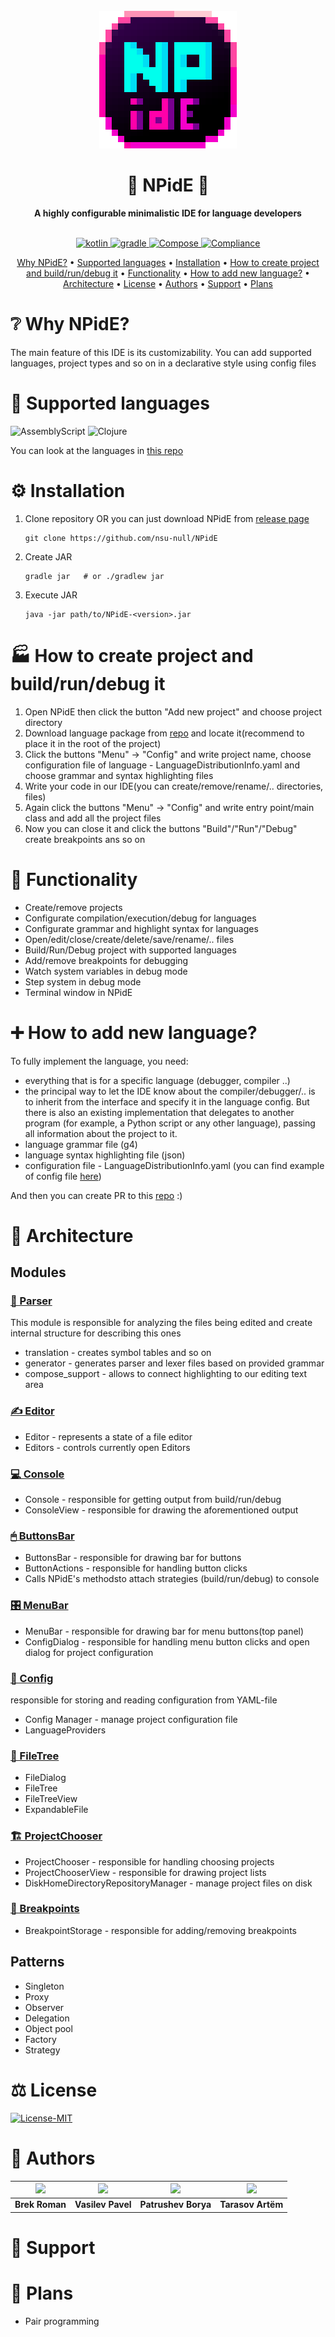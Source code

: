 <div align="center">
  <br>
  <img alt="NPidE logo" src="src/main/resources/npide.png">
  <h1>🍇 NPidE 🍇</h1>
  <strong>A highly configurable minimalistic IDE for language developers</strong>
</div>
<br>
<p align="center">
    <a href="https://github.com/JetBrains/kotlin">
      <img src="https://img.shields.io/badge/kotlin-1.6.10-violet?logo=kotlin" alt="kotlin" style="max-width: 100%;">
    </a>
    <a href="https://github.com/gradle/gradle">
      <img src="https://img.shields.io/badge/gradle-7.1.0-02303A?logo=gradle" alt="gradle" style="max-width: 100%;">
    </a>
    <a href="https://github.com/JetBrains/compose-jb">
      <img src="https://img.shields.io/static/v1?&message=1.1.1&color=4285F4&logo=Jetpack+Compose&logoColor=4285F4&label=Compose" alt="Compose" style="max-width: 100%;">
    </a>
    <a href="https://github.com/antlr/antlr4">
      <img src="https://img.shields.io/badge/antlr-4.10.1-brightgreen" alt="Compliance" style="max-width: 100%;">
    </a>
</p>
<p align="center">
  <a href="#-why-npide">Why NPidE?</a> •
  <a href="#-supported-languages">Supported languages</a> •
  <a href="#%EF%B8%8F-installation">Installation</a> •
  <a href="#-how-to-create-project-and-buildrundebug-it">How to create project and build/run/debug it</a> •
  <a href="#-functionality">Functionality</a> •
  <a href="#-how-to-add-new-language">How to add new language?</a> •
  <a href="#-architecture">Architecture</a> •
  <a href="#%EF%B8%8F-license">License</a> •
  <a href="#-authors">Authors</a> •
  <a href="#-support">Support</a> •
  <a href="#-plans">Plans</a>

</p>

# ❔ Why NPidE?
The main feature of this IDE is its customizability. You can add supported languages, project types and so on in a declarative style using config files

# 📙 Supported languages
![AssemblyScript](https://img.shields.io/static/v1?style=for-the-badge&message=Cocas%20Assembly&color=007AAC&logo=AssemblyScript&logoColor=FFFFFF&label=)
![Clojure](https://img.shields.io/static/v1?style=for-the-badge&message=Clojure&color=5881D8&logo=Clojure&logoColor=FFFFFF&label=)

You can look at the languages in [this repo](https://github.com/nsu-null/npide-langs)

# ⚙️ Installation

1. Clone repository OR you can just download NPidE from [release page](https://github.com/nsu-null/NPidE/releases)
    ```console
    git clone https://github.com/nsu-null/NPidE
    ```
2. Create JAR
   ```console
   gradle jar   # or ./gradlew jar 
   ```
3. Execute JAR
   ```console
   java -jar path/to/NPidE-<version>.jar
   ```
   
# 🏭 How to create project and build/run/debug it

1. Open NPidE then click the button "Add new project" and choose project directory
2. Download language package from [repo](https://github.com/nsu-null/npide-langs) and locate it(recommend to place it in the root of the project)
3. Click the buttons "Menu" -> "Config" and write project name, choose configuration file of language - LanguageDistributionInfo.yaml and choose grammar and syntax highlighting files
4. Write your code in our IDE(you can create/remove/rename/.. directories, files)
5. Again click the buttons "Menu" -> "Config" and write entry point/main class and add all the project files
6. Now you can close it and click the buttons "Build"/"Run"/"Debug" create breakpoints ans so on

# 🔢 Functionality
* Create/remove projects
* Configurate compilation/execution/debug for languages
* Configurate grammar and highlight syntax for languages
* Open/edit/close/create/delete/save/rename/.. files
* Build/Run/Debug project with supported languages
* Add/remove breakpoints for debugging
* Watch system variables in debug mode
* Step system in debug mode
* Terminal window in NPidE

# ➕ How to add new language?
To fully implement the language, you need:
- everything that is for a specific language (debugger, compiler ..)
- the principal way to let the IDE know about the compiler/debugger/.. is to inherit from the interface and specify it in the language config. But there is also an existing implementation that delegates to another program (for example, a Python script or any other language), passing all information about the project to it.
- language grammar file (g4)
- language syntax highlighting file (json)
- configuration file - LanguageDistributionInfo.yaml (you can find example of config file [here](https://github.com/nsu-null/npide-langs/blob/main/clojure/LanguageDistributionInfo.yaml))

And then you can create PR to this [repo](https://github.com/nsu-null/npide-langs) :)

# 🔧 Architecture

## Modules

### <a href="https://github.com/nsu-null/NPidE/tree/main/src/main/kotlin/ru/nsu_null/npide/parser">🔖 Parser</a> 
  This module is responsible for analyzing the files being edited and create internal structure for describing this ones
  - translation - creates symbol tables and so on
  - generator - generates parser and lexer files based on provided grammar
  - compose_support - allows to connect highlighting to our editing text area
### <a href="https://github.com/nsu-null/NPidE/tree/main/src/main/kotlin/ru/nsu_null/npide/ide/editor">✍ Editor</a> 
  - Editor - represents a state of a file editor
  - Editors - controls currently open Editors
### <a href="https://github.com/nsu-null/NPidE/tree/main/src/main/kotlin/ru/nsu_null/npide/ide/console">💻 Console</a>
  - Console - responsible for getting output from build/run/debug
  - ConsoleView - responsible for drawing the aforementioned output
### <a href="https://github.com/nsu-null/NPidE/tree/main/src/main/kotlin/ru/nsu_null/npide/ide/buttonsbar">🖱 ButtonsBar</a>
  - ButtonsBar - responsible for drawing bar for buttons 
  - ButtonActions - responsible for handling button clicks
  - Calls NPidE's methodsto attach strategies (build/run/debug) to console
### <a href="https://github.com/nsu-null/NPidE/tree/main/src/main/kotlin/ru/nsu_null/npide/ide/menubar">🎛 MenuBar</a>
  - MenuBar - responsible for drawing bar for menu buttons(top panel) 
  - ConfigDialog - responsible for handling menu button clicks and open dialog for project configuration
### <a href="https://github.com/nsu-null/NPidE/tree/main/src/main/kotlin/ru/nsu_null/npide/ide/config">🔗 Config</a>
  responsible for storing and reading configuration from YAML-file
  - Config Manager -  manage project configuration file 
  - LanguageProviders
### <a href="https://github.com/nsu-null/NPidE/tree/main/src/main/kotlin/ru/nsu_null/npide/ide/filetree">📁 FileTree</a>
  - FileDialog
  - FileTree 
  - FileTreeView
  - ExpandableFile
### <a href="https://github.com/nsu-null/NPidE/tree/main/src/main/kotlin/ru/nsu_null/npide/ide/projectchooser">🏗 ProjectChooser</a>
  - ProjectChooser - responsible for handling choosing projects
  - ProjectChooserView - responsible for drawing project lists 
  - DiskHomeDirectoryRepositoryManager - manage project files on disk
### <a href="https://github.com/nsu-null/NPidE/tree/main/src/main/kotlin/ru/nsu_null/npide/ide/breakpoints">🔴 Breakpoints</a>
  - BreakpointStorage - responsible for adding/removing breakpoints


## Patterns
- Singleton
- Proxy
- Observer
- Delegation
- Object pool
- Factory
- Strategy

# ⚖️ License
[![License-MIT](https://img.shields.io/badge/License-MIT-lightgrey.svg)](https://tldrlegal.com/license/mit-license)

# 📕 Authors
| <img src="https://avatars.githubusercontent.com/u/42515597?v=4" width="100"/>| <img src="https://avatars.githubusercontent.com/u/71331317?v=4" width="100"/>  | <img src="https://avatars.githubusercontent.com/u/37692980?v=4" width="100"/>  | <img src="https://avatars.githubusercontent.com/u/33481844?v=4" width="100"/>  |
| ---------------------------------------------------------------------------- | ------------------------------------------------------------------------------ | ------------------------------------------------------------------------- | ------------------------------------------------------------------------------ |
|                                   **Brek Roman**                            |                                      **Vasilev Pavel**                         |                              **Patrushev Borya**                        |                                 **Tarasov Artёm**                              |

# 🏥 Support

# 📆 Plans
* Pair programming
